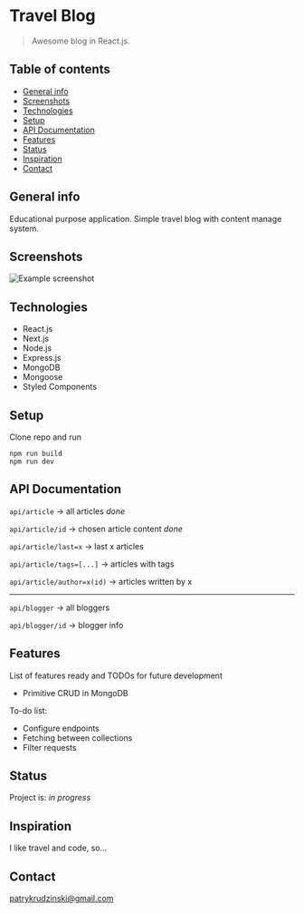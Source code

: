 # Travel Blog
> Awesome blog in React.js. 

## Table of contents
* [General info](#general-info)
* [Screenshots](#screenshots)
* [Technologies](#technologies)
* [Setup](#setup)
* [API Documentation](APIDocumentation)
* [Features](#features)
* [Status](#status)
* [Inspiration](#inspiration)
* [Contact](#contact)

## General info
Educational purpose application. Simple travel blog with content manage system.


## Screenshots
![Example screenshot](./img/screenshot.png)

## Technologies
* React.js
* Next.js
* Node.js
* Express.js
* MongoDB
* Mongoose
* Styled Components

## Setup
Clone repo and run
```
npm run build
npm run dev 
```

## API Documentation
`api/article` -> all articles _done_

`api/article/id` -> chosen article content _done_

`api/article/last=x` -> last x articles

`api/article/tags=[...]` -> articles with tags

`api/article/author=x(id)` -> articles written by x

-------------------

`api/blogger` -> all bloggers

`api/blogger/id` -> blogger info

## Features
List of features ready and TODOs for future development
* Primitive CRUD in MongoDB

To-do list:
* Configure endpoints
* Fetching between collections
* Filter requests

## Status
Project is: _in progress_

## Inspiration
I like travel and code, so...

## Contact
[patrykrudzinski@gmail.com](patrykrudzinski@gmail.com)